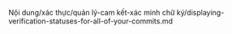 Nội dung/xác thực/quản lý-cam kết-xác minh chữ ký/displaying-verification-statuses-for-all-of-your-commits.md
